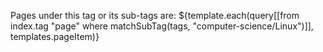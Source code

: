 Pages under this tag or its sub-tags are:
${template.each(query[[from index.tag "page" where matchSubTag(tags, "computer-science/Linux")]], templates.pageItem)}
